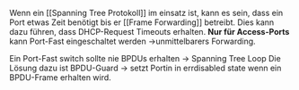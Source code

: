 Wenn ein [[Spanning Tree Protokoll]] im einsatz ist, kann es sein, dass ein Port etwas Zeit benötigt bis er [[Frame Forwarding]] betreibt. Dies kann dazu führen, dass DHCP-Request Timeouts erhalten.
**Nur für Access-Ports** kann Port-Fast eingeschaltet werden ->unmittelbarers Forwarding.

Ein Port-Fast switch sollte nie BPDUs erhalten -> Spanning Tree Loop
Die Lösung dazu ist BPDU-Guard -> setzt Portin in errdisabled state wenn ein BPDU-Frame erhalten wird.